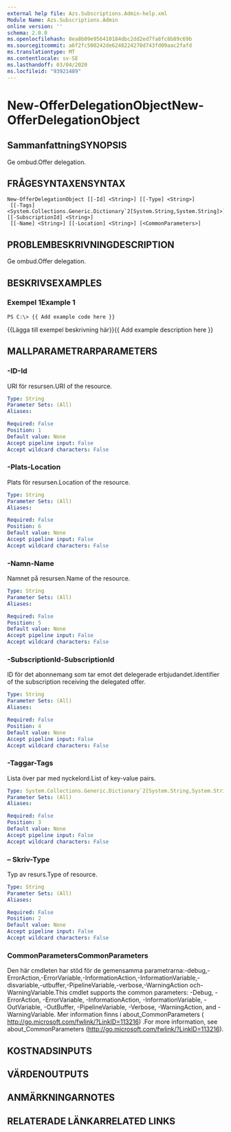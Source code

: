 ```yaml
---
external help file: Azs.Subscriptions.Admin-help.xml
Module Name: Azs.Subscriptions.Admin
online version: ''
schema: 2.0.0
ms.openlocfilehash: 8ea8b09e956410184dbc2dd2ed7fa8fc8b89c69b
ms.sourcegitcommit: a6f2fc500242de6248224278d743fd09aac2fafd
ms.translationtype: MT
ms.contentlocale: sv-SE
ms.lasthandoff: 03/04/2020
ms.locfileid: "93921489"
---
```

# <span data-ttu-id="b81e3-101">New-OfferDelegationObject</span><span class="sxs-lookup"><span data-stu-id="b81e3-101">New-OfferDelegationObject</span></span>

## <span data-ttu-id="b81e3-102">Sammanfattning</span><span class="sxs-lookup"><span data-stu-id="b81e3-102">SYNOPSIS</span></span>
<span data-ttu-id="b81e3-103">Ge ombud.</span><span class="sxs-lookup"><span data-stu-id="b81e3-103">Offer delegation.</span></span>

## <span data-ttu-id="b81e3-104">FRÅGESYNTAXEN</span><span class="sxs-lookup"><span data-stu-id="b81e3-104">SYNTAX</span></span>

```
New-OfferDelegationObject [[-Id] <String>] [[-Type] <String>]
 [[-Tags] <System.Collections.Generic.Dictionary`2[System.String,System.String]>] [[-SubscriptionId] <String>]
 [[-Name] <String>] [[-Location] <String>] [<CommonParameters>]
```

## <span data-ttu-id="b81e3-105">PROBLEMBESKRIVNING</span><span class="sxs-lookup"><span data-stu-id="b81e3-105">DESCRIPTION</span></span>
<span data-ttu-id="b81e3-106">Ge ombud.</span><span class="sxs-lookup"><span data-stu-id="b81e3-106">Offer delegation.</span></span>

## <span data-ttu-id="b81e3-107">BESKRIVS</span><span class="sxs-lookup"><span data-stu-id="b81e3-107">EXAMPLES</span></span>

### <span data-ttu-id="b81e3-108">Exempel 1</span><span class="sxs-lookup"><span data-stu-id="b81e3-108">Example 1</span></span>
```
PS C:\> {{ Add example code here }}
```

<span data-ttu-id="b81e3-109">{{Lägga till exempel beskrivning här}}</span><span class="sxs-lookup"><span data-stu-id="b81e3-109">{{ Add example description here }}</span></span>

## <span data-ttu-id="b81e3-110">MALLPARAMETRAR</span><span class="sxs-lookup"><span data-stu-id="b81e3-110">PARAMETERS</span></span>

### <span data-ttu-id="b81e3-111">-ID</span><span class="sxs-lookup"><span data-stu-id="b81e3-111">-Id</span></span>
<span data-ttu-id="b81e3-112">URI för resursen.</span><span class="sxs-lookup"><span data-stu-id="b81e3-112">URI of the resource.</span></span>

```yaml
Type: String
Parameter Sets: (All)
Aliases: 

Required: False
Position: 1
Default value: None
Accept pipeline input: False
Accept wildcard characters: False
```

### <span data-ttu-id="b81e3-113">-Plats</span><span class="sxs-lookup"><span data-stu-id="b81e3-113">-Location</span></span>
<span data-ttu-id="b81e3-114">Plats för resursen.</span><span class="sxs-lookup"><span data-stu-id="b81e3-114">Location of the resource.</span></span>

```yaml
Type: String
Parameter Sets: (All)
Aliases: 

Required: False
Position: 6
Default value: None
Accept pipeline input: False
Accept wildcard characters: False
```

### <span data-ttu-id="b81e3-115">-Namn</span><span class="sxs-lookup"><span data-stu-id="b81e3-115">-Name</span></span>
<span data-ttu-id="b81e3-116">Namnet på resursen.</span><span class="sxs-lookup"><span data-stu-id="b81e3-116">Name of the resource.</span></span>

```yaml
Type: String
Parameter Sets: (All)
Aliases: 

Required: False
Position: 5
Default value: None
Accept pipeline input: False
Accept wildcard characters: False
```

### <span data-ttu-id="b81e3-117">-SubscriptionId</span><span class="sxs-lookup"><span data-stu-id="b81e3-117">-SubscriptionId</span></span>
<span data-ttu-id="b81e3-118">ID för det abonnemang som tar emot det delegerade erbjudandet.</span><span class="sxs-lookup"><span data-stu-id="b81e3-118">Identifier of the subscription receiving the delegated offer.</span></span>

```yaml
Type: String
Parameter Sets: (All)
Aliases: 

Required: False
Position: 4
Default value: None
Accept pipeline input: False
Accept wildcard characters: False
```

### <span data-ttu-id="b81e3-119">-Taggar</span><span class="sxs-lookup"><span data-stu-id="b81e3-119">-Tags</span></span>
<span data-ttu-id="b81e3-120">Lista över par med nyckelord.</span><span class="sxs-lookup"><span data-stu-id="b81e3-120">List of key-value pairs.</span></span>

```yaml
Type: System.Collections.Generic.Dictionary`2[System.String,System.String]
Parameter Sets: (All)
Aliases: 

Required: False
Position: 3
Default value: None
Accept pipeline input: False
Accept wildcard characters: False
```

### <span data-ttu-id="b81e3-121">– Skriv</span><span class="sxs-lookup"><span data-stu-id="b81e3-121">-Type</span></span>
<span data-ttu-id="b81e3-122">Typ av resurs.</span><span class="sxs-lookup"><span data-stu-id="b81e3-122">Type of resource.</span></span>

```yaml
Type: String
Parameter Sets: (All)
Aliases: 

Required: False
Position: 2
Default value: None
Accept pipeline input: False
Accept wildcard characters: False
```

### <span data-ttu-id="b81e3-123">CommonParameters</span><span class="sxs-lookup"><span data-stu-id="b81e3-123">CommonParameters</span></span>
<span data-ttu-id="b81e3-124">Den här cmdleten har stöd för de gemensamma parametrarna:-debug,-ErrorAction,-ErrorVariable,-InformationAction,-InformationVariable,-disvariable,-utbuffer,-PipelineVariable,-verbose,-WarningAction och-WarningVariable.</span><span class="sxs-lookup"><span data-stu-id="b81e3-124">This cmdlet supports the common parameters: -Debug, -ErrorAction, -ErrorVariable, -InformationAction, -InformationVariable, -OutVariable, -OutBuffer, -PipelineVariable, -Verbose, -WarningAction, and -WarningVariable.</span></span> <span data-ttu-id="b81e3-125">Mer information finns i about_CommonParameters ( http://go.microsoft.com/fwlink/?LinkID=113216) .</span><span class="sxs-lookup"><span data-stu-id="b81e3-125">For more information, see about_CommonParameters (http://go.microsoft.com/fwlink/?LinkID=113216).</span></span>

## <span data-ttu-id="b81e3-126">KOSTNADS</span><span class="sxs-lookup"><span data-stu-id="b81e3-126">INPUTS</span></span>

## <span data-ttu-id="b81e3-127">VÄRDEN</span><span class="sxs-lookup"><span data-stu-id="b81e3-127">OUTPUTS</span></span>

## <span data-ttu-id="b81e3-128">ANMÄRKNINGAR</span><span class="sxs-lookup"><span data-stu-id="b81e3-128">NOTES</span></span>

## <span data-ttu-id="b81e3-129">RELATERADE LÄNKAR</span><span class="sxs-lookup"><span data-stu-id="b81e3-129">RELATED LINKS</span></span>

